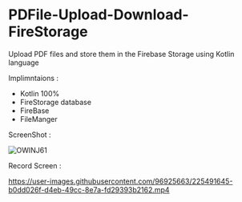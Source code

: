 # PDFile-Upload-Download-FireStorage
Upload PDF files and store them in the Firebase Storage using Kotlin language

Implimntaions :

- Kotlin 100%
- FireStorage database
- FireBase
- FileManger

ScreenShot :

![OWINJ61](https://user-images.githubusercontent.com/96925663/226141208-29324daa-463b-438b-80e5-f39b8c23e716.png)

Record Screen :

https://user-images.githubusercontent.com/96925663/225491645-b0dd026f-d4eb-49cc-8e7a-fd29393b2162.mp4






